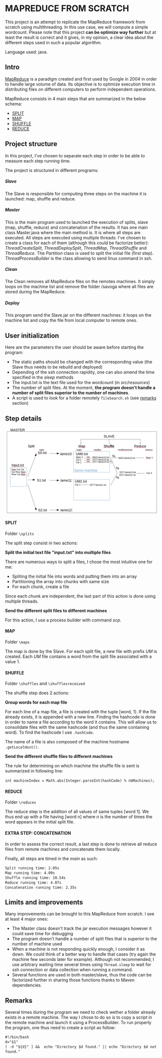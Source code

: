# MAPREDUCE FROM SCRATCH

This project is an attempt to replicate the MapReduce framework from scratch using multithreading. In this use case, we will compute a simple wordcount.
Please note that this project __can be optimize way further__ but at least the result is correct and it gives, in my opinion, a clear idea about the different steps used in such a popular algorithm.

Language used: java.

## Intro

[MapReduce](https://en.wikipedia.org/wiki/MapReduce) is a paradigm created and first used by Google in 2004 in order to handle large volume of data. Its objective is to optimize execution time in distributing files on different computers to perform independent operations.

MapReduce consists in 4 main steps that are summarized in the below schema:
<!-- TOC -->
- [SPLIT](#split)
- [MAP](#map)
- [SHUFFLE](#shuffle)
- [REDUCE](#reduce)
<!-- /TOC -->

## Project structure

In this project, I've chosen to separate each step in order to be able to measure each step running time.

The project is structured in different programs:

##### Slave
The Slave is responsible for computing three steps on the machine it is launched: map, shuffle and reduce.
##### Master
This is the main program used to launched the execution of splits, slave (map, shuffle, reduce) and concatenation of the results.
It has one main class Master.java where the main method is. It is where all steps are executed.
All steps are executed using multiple threads: I've chosen to create a class for each of them (although this could be factorize better):
_ThreadCreateSplit_, _ThreadDeploySplit_, _ThreadMap_, _ThreadShuffle_ and _ThreadReduce_. The _Partition_ class is used to split the initial file (first step). _ThreadProcessBuilder_ is the class allowing to send linux command in ssh.

##### Clean
The Clean removes all MapReduce files on the remotes machines. It simply loops on the machine list and remove the folder /savoga where all files are stored during the MapReduce.
##### Deploy
This program send the Slave.jar on the different machines: it loops on the machine list and copy the file from local computer to remote ones.

## User initialization

Here are the parameters the user should be aware before starting the program:
- The static paths should be changed with the corresponding value (the Slave thus needs to be rebuild and deployed)
- Depending of the ssh connection rapidity, one can also amend the time specified in the *sleep* methods
- The input.txt is the text file used for the wordcount (in *src/resources*)
- The number of split files. At the moment, **the program doesn't handle a number of split files superior to the number of machines**.
- A script is used to look for a folder remotely ```fileSearch.sh``` (see [remarks](#remarks) section)

## Step details

![MapReduceImage](https://github.com/savoga/mapreduce-from-scratch/blob/master/MapReducePic.png)

#### SPLIT

Folder ```\splits```

The split step consist in two actions:

__Split the initial text file "input.txt" into multiple files__

There are numerous ways to split a files, I chose the most intuitive one for me:
- Spliting the initial file into words and putting them into an array
- Partitioning the array into chunks with same size
- For each chunk, create a file

Since each chunk are independent, the last part of this action is done using multiple threads.

__Send the different split files to different machines__

For this action, I use a process builder with command *scp*.

#### MAP

Folder ```\maps```

The map is done by the Slave. For each split file, a new file with prefix *UM* is created. Each *UM* file contains a word from the split file associated with a value 1. 

#### SHUFFLE

Folder ```\shuffles``` and ```\shufflesreceived```

The shuffle step does 2 actions:

__Group words for each map file__

For each line of a map file, a file is created with the tuple [word, 1]. If the file already exists, it is appended with a new line. Finding the hashcode is done in order to name a file according to the word it contains. This will allow us to consolidate files with the same hashcode (and thus the same containing word). To find the hashcode I use ```.hashCode```.

The name of a file is also composed of the machine hostname ```.getLocalHost()```.

__Send the different shuffle files to different machines__

The rule for determining on which machine the shuffle file is sent is summarized in following line: 

```int machineIndex = Math.abs(Integer.parseInt(hashCode) % nbMachines);```

#### REDUCE

Folder ```\reduces```

The reduce step is the addition of all values of same tuples [word 1]. We thus end up with a file having [word n] where *n* is the number of times the word appears in the initial split file.

#### EXTRA STEP: CONCATENATION

In order to assess the correct result, a last step is done to retrieve all reduce files from remote machines and concatenate them locally.

Finally, all steps are timed in the *main* as such:
```
Split running time: 2.05s
Map running time: 4.09s
Shuffle running time: 10.54s
Reduce running time: 4.07s
Concatenation running time: 2.35s 
```

## Limits and improvements

Many improvements can be brought to this MapReduce from scratch. I see at least 4 major ones:

* The Master class doesn't track the jar execution messages however it could save time for debugging
* The program doesn't handle a number of split files that is superior to the number of machine used
* When a machine is not responding quickly enough, I consider it as down. We could think of a better way to handle that cases (try again the machine few seconds later for example). Although not recommended, I use arbitrary waiting time several times using ```Thread.sleep``` to wait for ssh connection or data collection when running a command.
* Several functions are used in both master/slave, thus the code can be factorized further in sharing those functions thanks to Maven dependencies.

## Remarks

Several times during the program we need to check wether a folder already exists in a remote machine. The way I chose to do so is to copy a script in the remote machine and launch it using a ProcessBuilder. To run properly the program, one thus need to create a script as follow:
```bach
#!/bin/bash
d="$1"
[ -d "${d}" ] &&  echo "Directory $d found." || echo "Directory $d not found."
```
